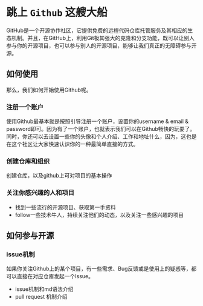 
# 跳上 `Github` 这艘大船

GitHub是一个开源协作社区，它提供免费的远程代码仓库托管服务及其相应的生态机制。并且，在GitHub上，利用Git极其强大的克隆和分支功能，既可以让别人参与你的开源项目，也可以参与别人的开源项目，能够让我们真正的无障碍参与开源。


## 如何使用

那么，我们如何开始使用Github呢。

### 注册一个账户

使用Github最基本就是按照引导注册一个账户，设置你的username & email & password即可。因为有了一个账户，也就表示我们可以在Github畅快的玩耍了。同时，你还可以去设置一些你的头像和个人介绍、工作和地址什么，因为，这也是在这个社区让大家快速认识你的一种最简单直接的方式。

### 创建仓库和组织

创建仓库，以及github上可对项目的基本操作


### 关注你感兴趣的人和项目
- 找到一些流行的开源项目、获取第一手资料
- follow一些技术牛人，持续关注他们的动态，以及关注一些感兴趣的项目


## 如何参与开源

### issue机制

如果你关注Github上的某个项目，有一些需求、Bug反馈或是使用上的疑惑等，都可以直接在对应仓库发起一个Issue。

- issue机制和md语法介绍
- pull request 机制介绍
